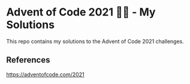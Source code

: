 # Advent of Code 2021 🎅🏼 - My Solutions

This repo contains my solutions to the Advent of Code 2021 challenges.

## References

https://adventofcode.com/2021
